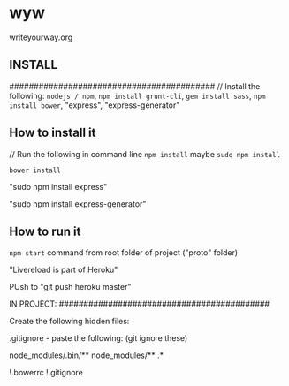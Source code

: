 # wyw
writeyourway.org


## INSTALL

##########################################
// Install the following:
``nodejs / npm``, ``npm install grunt-cli``, ``gem install sass``, ``npm install bower``,  "express", "express-generator"

## How to install it

// Run the following in command line
``npm install`` maybe ``sudo npm install``

``bower install``

"sudo npm install express"

"sudo npm install express-generator"


## How to run it

``npm start`` command from root folder of project ("proto" folder)

"Livereload is part of Heroku"

PUsh to "git push heroku master"


IN PROJECT: 
###########################################

Create the following hidden files:

.gitignore - paste the following: (git ignore these)

node_modules/.bin/**
node_modules/**
.*

!.bowerrc
!.gitignore
